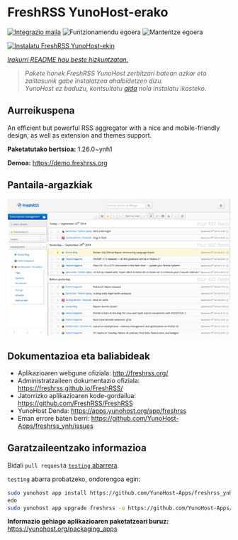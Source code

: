 <!--
Ohart ongi: README hau automatikoki sortu da <https://github.com/YunoHost/apps/tree/master/tools/readme_generator>ri esker
EZ editatu eskuz.
-->

# FreshRSS YunoHost-erako

[![Integrazio maila](https://apps.yunohost.org/badge/integration/freshrss)](https://ci-apps.yunohost.org/ci/apps/freshrss/)
![Funtzionamendu egoera](https://apps.yunohost.org/badge/state/freshrss)
![Mantentze egoera](https://apps.yunohost.org/badge/maintained/freshrss)

[![Instalatu FreshRSS YunoHost-ekin](https://install-app.yunohost.org/install-with-yunohost.svg)](https://install-app.yunohost.org/?app=freshrss)

*[Irakurri README hau beste hizkuntzatan.](./ALL_README.md)*

> *Pakete honek FreshRSS YunoHost zerbitzari batean azkar eta zailtasunik gabe instalatzea ahalbidetzen dizu.*  
> *YunoHost ez baduzu, kontsultatu [gida](https://yunohost.org/install) nola instalatu ikasteko.*

## Aurreikuspena

An efficient but powerful RSS aggregator with a nice and mobile-friendly design, as well as extension and themes support.


**Paketatutako bertsioa:** 1.26.0~ynh1

**Demoa:** <https://demo.freshrss.org>

## Pantaila-argazkiak

![FreshRSS(r)en pantaila-argazkia](./doc/screenshots/screenshot.png)

## Dokumentazioa eta baliabideak

- Aplikazioaren webgune ofiziala: <http://freshrss.org/>
- Administratzaileen dokumentazio ofiziala: <https://freshrss.github.io/FreshRSS/>
- Jatorrizko aplikazioaren kode-gordailua: <https://github.com/FreshRSS/FreshRSS>
- YunoHost Denda: <https://apps.yunohost.org/app/freshrss>
- Eman errore baten berri: <https://github.com/YunoHost-Apps/freshrss_ynh/issues>

## Garatzaileentzako informazioa

Bidali `pull request`a [`testing` abarrera](https://github.com/YunoHost-Apps/freshrss_ynh/tree/testing).

`testing` abarra probatzeko, ondorengoa egin:

```bash
sudo yunohost app install https://github.com/YunoHost-Apps/freshrss_ynh/tree/testing --debug
edo
sudo yunohost app upgrade freshrss -u https://github.com/YunoHost-Apps/freshrss_ynh/tree/testing --debug
```

**Informazio gehiago aplikazioaren paketatzeari buruz:** <https://yunohost.org/packaging_apps>
